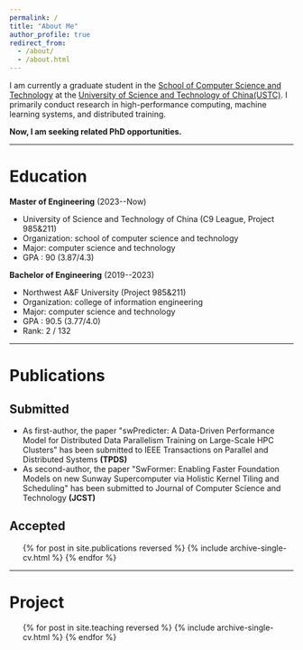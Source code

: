 ```yaml
---
permalink: /
title: "About Me"
author_profile: true
redirect_from: 
  - /about/
  - /about.html
---
```


I am currently a graduate student in the [School of Computer Science and Technology](https://cs.ustc.edu.cn) at the [University of Science and Technology of China(USTC)](https://ustc.edu.cn/). I primarily conduct research in high-performance computing, machine learning systems, and distributed training.

**Now, I am seeking related PhD opportunities.**

***********************************************************

Education
======
**Master of Engineering** (2023--Now)
* University of Science and Technology of China (C9 League, Project 985&211)
* Organization: school of computer science and technology
* Major: computer science and technology
* GPA : 90 (3.87/4.3)

**Bachelor of Engineering** (2019--2023)
* Northwest A&F University (Project 985&211)
* Organization: college of information engineering
* Major: computer science and technology
* GPA : 90.5 (3.77/4.0)
* Rank: 2 / 132
  
***********************************************************


Publications
======

## Submitted
* As first-author, the paper "swPredicter: A Data-Driven Performance Model for Distributed Data Parallelism Training on Large-Scale HPC Clusters" has been submitted to IEEE Transactions on Parallel and Distributed Systems **(TPDS)**
* As second-author, the paper "SwFormer: Enabling Faster Foundation Models on new Sunway Supercomputer via Holistic Kernel Tiling and Scheduling" has been submitted to Journal of Computer Science and Technology **(JCST)**

## Accepted
<ul>{% for post in site.publications reversed %}
  {% include archive-single-cv.html %}
  {% endfor %}</ul>


  
<!-- Talks
======
  <ul>{% for post in site.talks reversed %}
    {% include archive-single-talk-cv.html  %}
  {% endfor %}</ul> -->


***********************************************************

Project
======
  <ul>{% for post in site.teaching reversed %}
    {% include archive-single-cv.html %}
  {% endfor %}</ul>
  
<!-- Service and leadership
======
* Currently signed in to 43 different slack teams -->